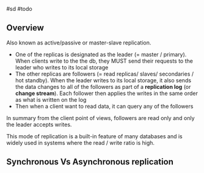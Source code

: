 #sd #todo

## Overview

Also known as active/passive or master-slave replication.

- One of the replicas is designated as the leader (= master / primary). When clients write to the the db, they MUST send their requests to the leader who writes to its local storage
- The other replicas are followers (= read replicas/ slaves/ secondaries / hot standby). When the leader writes to its local storage, it also sends the data changes to all of the followers as part of a **replication log** (or **change stream**). Each follower then applies the writes in the same order as what is written on the log
- Then when a client want to read data, it can query any of the followers

In summary from the client point of views, followers are read only and only the leader accepts writes.

This mode of replication is a built-in feature of many databases and is widely used in systems where the read / write ratio is high.

## Synchronous Vs Asynchronous replication
